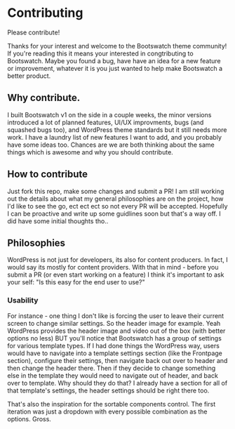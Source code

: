 # Contributing

Please contribute!

Thanks for your interest and welcome to the Bootswatch theme community!  If you're reading this it means your interested in congtributing to Bootswatch.  Maybe you found a bug, have have an idea for a new feature or improvement, whatever it is you just wanted to help make Bootswatch a better product.

## Why contribute.
I built Bootswatch v1 on the side in a couple weeks, the minor versions introduced a lot of planned features, UI/UX improvments, bugs (and squashed bugs too), and WordPress theme standards but it still needs more work. I have a laundry list of new features I want to add, and you probably have some ideas too.  Chances are we are both thinking about the same things which is awesome and why you should contribute.

## How to contribute

Just fork this repo, make some changes and submit a PR!  I am still working out the details about what my general philosophies are on the project, how I'd like to see the go, ect ect ect so not every PR will be accepted.  Hopefully I can be proactive and write up some guidlines soon but that's a way off.  I did have some initial thoughts tho..


## Philosophies

WordPress is not just for developers, its also for content producers.  In fact, I would say its mostly for content providers.  With that in mind - before you submit a PR (or even start working on a feature) I think it's important to ask your self: "Is this easy for the end user to use?"  

### Usability
For instance - one thing I don't like is forcing the user to leave their current screen to change similar settings.  So the header image for example.  Yeah WordPress provides the header image and video out of the box (with better options no less) BUT you'll notice that Bootswatch has a group of settings for various template types.  If I had done things the WordPress way, users would have to navigate into a template settings section (like the Frontpage section), configure their settings, then navigate back out over to header and then change the header there. Then if they decide to change something else in the template they would need to navigate out of header, and back over to template.  Why should they do that? I already have a section for all of that template's settings, the header settings should be right there too.

That's also the inspiration for the sortable components control.  The first iteration was just a dropdown with every possible combination as the options.  Gross.
